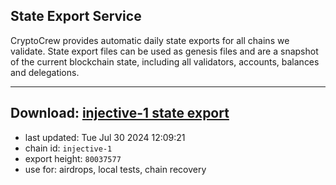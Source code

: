 ## State Export Service
CryptoCrew provides automatic daily state exports for all chains we validate. State export files can be used as genesis files and are a snapshot of the current blockchain state, including all validators, accounts, balances and delegations.

---
**Download: [injective-1 state export](https://dl-eu2.ccvalidators.com/SERVICE/injective/injective-1_export_80037577.json)**
---

- last updated: Tue Jul 30 2024 12:09:21
- chain id: `injective-1`
- export height: `80037577`
- use for: airdrops, local tests, chain recovery
